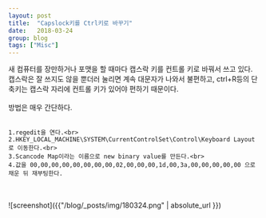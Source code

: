 ```yaml
---
layout: post
title:  "Capslock키를 Ctrl키로 바꾸기"
date:   2018-03-24
group: blog
tags: ["Misc"]
---
```


새 컴퓨터를 장만하거나 포맷을 할 때마다 캡스락 키를 컨트롤 키로 바꿔서 쓰고 있다.
캡스락은 잘 쓰지도 않을 뿐더러 눌리면 계속 대문자가 나와서 불편하고,
ctrl+R등의 단축키는 캡스락 자리에 컨트롤 키가 있어야 편하기 때문이다.
<br><br>
방법은 매우 간단하다.
<br><br>
```
1.regedit을 연다.<br>
2.HKEY_LOCAL_MACHINE\SYSTEM\CurrentControlSet\Control\Keyboard Layout로 이동한다.<br>
3.Scancode Map이라는 이름으로 new binary value를 만든다.<br>
4.값을 00,00,00,00,00,00,00,00,02,00,00,00,1d,00,3a,00,00,00,00,00 으로 채운 뒤 재부팅한다.
```
<br><br>
![screenshot]({{"/blog/_posts/img/180324.png" | absolute_url }})
